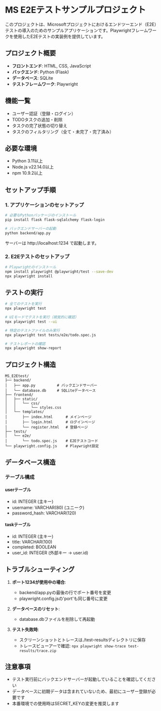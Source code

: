 # MS E2Eテストサンプルプロジェクト

このプロジェクトは、Microsoftプロジェクトにおけるエンドツーエンド（E2E）テストの導入のためのサンプルアプリケーションです。Playwrightフレームワークを使用したE2Eテストの実装例を提供しています。

## プロジェクト概要

- **フロントエンド**: HTML, CSS, JavaScript
- **バックエンド**: Python (Flask)
- **データベース**: SQLite
- **テストフレームワーク**: Playwright

## 機能一覧

- ユーザー認証（登録・ログイン）
- TODOタスクの追加・削除
- タスクの完了状態の切り替え
- タスクのフィルタリング（全て・未完了・完了済み）

## 必要な環境

- Python 3.11以上
- Node.js v22.14.0以上
- npm 10.9.2以上

## セットアップ手順

### 1. アプリケーションのセットアップ

```bash
# 必要なPythonパッケージのインストール
pip install flask flask-sqlalchemy flask-login

# バックエンドサーバーの起動
python backend/app.py
```

サーバーは http://localhost:1234 で起動します。

### 2. E2Eテストのセットアップ

```bash
# Playwrightのインストール
npm install playwright @playwright/test --save-dev
npx playwright install
```

## テストの実行

```bash
# 全てのテストを実行
npx playwright test

# UIモードでテストを実行（視覚的に確認）
npx playwright test --ui

# 特定のテストファイルのみ実行
npx playwright test tests/e2e/todo.spec.js

# テストレポートの確認
npx playwright show-report
```

## プロジェクト構造

```
MS_E2Etest/
├── backend/
│   ├── app.py          # バックエンドサーバー
│   └── database.db     # SQLiteデータベース
├── frontend/
│   ├── static/
│   │   └── css/
│   │       └── styles.css
│   └── templates/
│       ├── index.html      # メインページ
│       ├── login.html      # ログインページ
│       └── register.html   # 登録ページ
├── tests/
│   └── e2e/
│       └── todo.spec.js    # E2Eテストコード
└── playwright.config.js    # Playwright設定
```

## データベース構造

### テーブル構成

#### userテーブル
- id: INTEGER (主キー)
- username: VARCHAR(80) (ユニーク)
- password_hash: VARCHAR(120)

#### taskテーブル
- id: INTEGER (主キー)
- title: VARCHAR(100)
- completed: BOOLEAN
- user_id: INTEGER (外部キー -> user.id)

## トラブルシューティング

1. **ポート1234が使用中の場合**:
   - backend/app.pyの最後の行でポート番号を変更
   - playwright.config.jsの'port'も同じ番号に変更

2. **データベースのリセット**:
   - database.dbファイルを削除して再起動

3. **テスト失敗時**:
   - スクリーンショットとトレースは./test-resultsディレクトリに保存
   - トレースビューアーで確認: `npx playwright show-trace test-results/trace.zip`

## 注意事項

- テスト実行前にバックエンドサーバーが起動していることを確認してください
- データベースに初期データは含まれていないため、最初にユーザー登録が必要です
- 本番環境での使用時はSECRET_KEYの変更を推奨します
